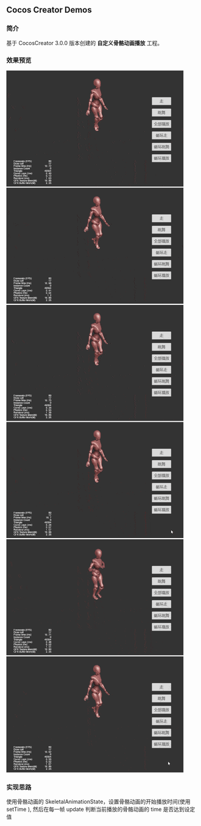## Cocos Creator Demos

### 简介
基于 CocosCreator 3.0.0 版本创建的 **自定义骨骼动画播放** 工程。

### 效果预览
![image](../../gif/202201/2022012091.gif)
![image](../../gif/202201/2022012092.gif)
![image](../../gif/202201/2022012093.gif)
![image](../../gif/202201/2022012094.gif)
![image](../../gif/202201/2022012095.gif)
![image](../../gif/202201/2022012096.gif)

### 实现思路
使用骨骼动画的 SkeletalAnimationState，设置骨骼动画的开始播放时间(使用 setTime ), 然后在每一帧 update 判断当前播放的骨骼动画的 time 是否达到设定值